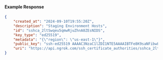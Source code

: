 <!-- Code generated for API Clients. DO NOT EDIT. -->

#### Example Response

```json
{
	"created_at": "2024-09-10T19:55:20Z",
	"description": "Staging Environment Hosts",
	"id": "sshca_2ltSwqeu5qmwRjuZhnA8ZEsNIDS",
	"key_type": "ed25519",
	"metadata": "{\"region\": \"us-east-1\"}",
	"public_key": "ssh-ed25519 AAAAC3NzaC1lZDI1NTE5AAAAIBTFe8K9saNFibwLSZ6lncYj52C4yv2XgYyffrWxfINz",
	"uri": "https://api.ngrok.com/ssh_certificate_authorities/sshca_2ltSwqeu5qmwRjuZhnA8ZEsNIDS"
}
```
